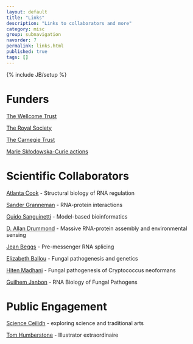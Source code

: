 ```yaml
---
layout: default
title: "Links"
description: "Links to collaborators and more"
category: misc
group: subnavigation
navorder: 7
permalink: links.html
published: true
tags: []
---
```

{% include JB/setup %}

<a name="contact"></a>

# Funders

[The Wellcome Trust](https://wellcome.ac.uk)

[The Royal Society](https://royalsociety.org)

[The Carnegie Trust](https://www.carnegie-trust.org)

[Marie Skłodowska-Curie actions](https://ec.europa.eu/research/mariecurieactions/)


# Scientific Collaborators

[Atlanta Cook](http://cook.bio.ed.ac.uk/) - Structural biology of RNA regulation

[Sander Granneman](http://sandergranneman.bio.ed.ac.uk/) - RNA-protein interactions

[Guido Sanguinetti](http://homepages.inf.ed.ac.uk/gsanguin/) - Model-based bioinformatics

[D. Allan Drummond](http://drummondlab.org/) - Massive RNA-protein assembly and environmental sensing

[Jean Beggs](http://beggs.bio.ed.ac.uk/) - Pre-messenger RNA splicing

[Elizabeth Ballou](https://www.birmingham.ac.uk/staff/profiles/biosciences/ballou-elizabeth.aspx) - Fungal pathogenesis and genetics

[Hiten Madhani](https://madhanilab.ucsf.edu/) - Fungal pathogenesis of Cryptococcus neoformans

[Guilhem Janbon](https://research.pasteur.fr/en/member/guilhem-janbon/) - RNA Biology of Fungal Pathogens 

# Public Engagement

[Science Ceilidh](http://www.scienceceilidh.com/) - exploring science and traditional arts

[Tom Humberstone](https://www.tomhumberstone.com/) - Illustrator extraordinaire


